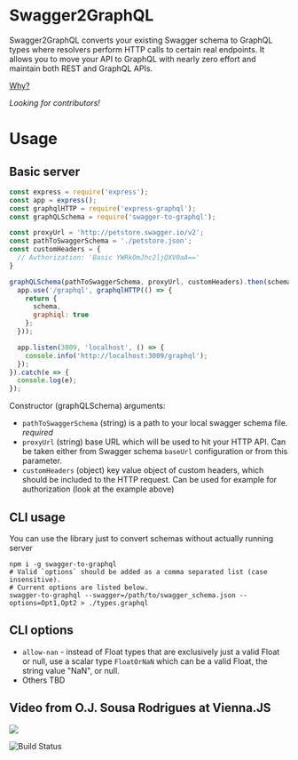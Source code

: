 # Swagger2GraphQL

Swagger2GraphQL converts your existing Swagger schema to GraphQL types where resolvers perform HTTP calls to certain real endpoints.
It allows you to move your API to GraphQL with nearly zero effort and maintain both REST and GraphQL APIs.

<a href="https://medium.com/@raxwunter/moving-existing-api-from-rest-to-graphql-205bab22c184">Why?</a>

*Looking for contributors!*

# Usage

## Basic server

```js
const express = require('express');
const app = express();
const graphqlHTTP = require('express-graphql');
const graphQLSchema = require('swagger-to-graphql');

const proxyUrl = 'http://petstore.swagger.io/v2';
const pathToSwaggerSchema = './petstore.json';
const customHeaders = {
  // Authorization: 'Basic YWRkOmJhc2ljQXV0aA=='
}

graphQLSchema(pathToSwaggerSchema, proxyUrl, customHeaders).then(schema => {
  app.use('/graphql', graphqlHTTP(() => {
    return {
      schema,
      graphiql: true
    };
  }));

  app.listen(3009, 'localhost', () => {
    console.info('http://localhost:3009/graphql');
  });
}).catch(e => {
  console.log(e);
});
```

Constructor (graphQLSchema) arguments:
* `pathToSwaggerSchema` (string) is a path to your local swagger schema file. *required*
* `proxyUrl` (string) base URL which will be used to hit your HTTP API. Can be taken either from Swagger schema `baseUrl` configuration or from this parameter.
* `customHeaders` (object) key value object of custom headers, which should be included to the HTTP request. Can be used for example for authorization (look at the example above)

## CLI usage

You can use the library just to convert schemas without actually running server

```
npm i -g swagger-to-graphql
# Valid `options` should be added as a comma separated list (case insensitive).
# Current options are listed below.
swagger-to-graphql --swagger=/path/to/swagger_schema.json --options=Opt1,Opt2 > ./types.graphql
```

## CLI options

- `allow-nan` - instead of Float types that are exclusively just a valid Float or null, use a scalar type `FloatOrNaN` which can be a valid Float, the string value "NaN", or null.
- Others TBD

## Video from O.J. Sousa Rodrigues at Vienna.JS
<a href="https://www.youtube.com/watch?v=551gKWJEsK0&feature=youtu.be&t=1269" target="_blank"><img src="https://s3.eu-central-1.amazonaws.com/yarax-public-assets/2019-02-13_13-01-45.png"/></a>


![Build Status](https://travis-ci.org/yarax/swagger-to-graphql.svg?branch=master)
